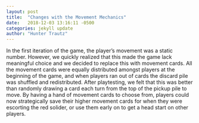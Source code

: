 ```yaml
---
layout: post
title:  "Changes with the Movement Mechanics"
date:   2018-12-03 13:16:11 -0500
categories: jekyll update
author: "Hunter Trautz"
--- 
```


In the first iteration of the game, the player’s movement was a static number. However, we quickly realized that this made the game lack meaningful choice and we decided to replace this with movement cards. All the movement cards were equally distributed amongst players at the beginning of the game, and when players ran out of cards the discard pile was shuffled and redistributed. After playtesting, we felt that this was better than randomly drawing a card each turn from the top of the pickup pile to move. By having a hand of movement cards to choose from, players could now strategically save their higher movement cards for when they were escorting the red solider, or use them early on to get a head start on other players.
